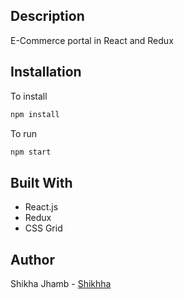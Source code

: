 ## Description

E-Commerce portal in React and Redux

## Installation

To install

```bash
npm install
```

To run

```bash
npm start
```

## Built With

- React.js
- Redux
- CSS Grid

## Author

Shikha Jhamb - [Shikhha](https://github.com/Shikhha)

